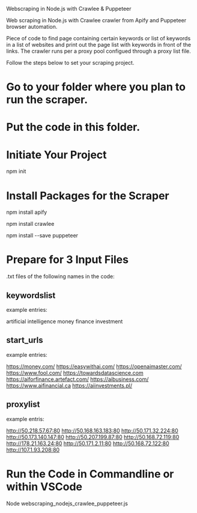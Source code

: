 Webscraping in Node.js with Crawlee & Puppeteer

Web scraping in Node.js with Crawlee crawler from Apify and Puppeteer browser automation.

Piece of code to find page containing certain keywords or list of keywords in a list of websites and  print out the page list with keywords in front of the links. The crawler runs per a proxy pool configued through a proxy list file.


Follow the steps below to set your scraping project.

Go to your folder where you plan to run the scraper.
======================================

Put the code in this folder.
=====================

Initiate Your Project
===============
npm init


Install Packages for the Scraper
=======================

npm install apify

npm install crawlee 

npm install --save puppeteer



Prepare for 3 Input Files
====================
.txt files of the following names in the code:

keywordslist
-----------------
example entries:

artificial intelligence
money
finance
investment


start_urls
--------------
example entries:

https://money.com/
https://easywithai.com/
https://openaimaster.com/
https://www.fool.com/
https://towardsdatascience.com
https://aiforfinance.artefact.com/
https://aibusiness.com/
https://www.aifinancial.ca
https://aiinvestments.pl/


proxylist
-----------
example entris:

http://50.218.57.67:80
http://50.168.163.183:80
http://50.171.32.224:80
http://50.173.140.147:80
http://50.207.199.87:80
http://50.168.72.119:80
http://178.21.163.24:80
http://50.171.2.11:80
http://50.168.72.122:80
http://107.1.93.208:80


Run the Code in Commandline or within VSCode
=======================================

Node webscraping_nodejs_crawlee_puppeteer.js

